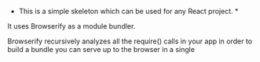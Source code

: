* This is a simple skeleton which can be used for any React project. *

It uses Browserify as a module bundler.

Browserify recursively analyzes all the require() calls in your app 
in order to build a bundle you can serve up to the browser in a single <script> tag.

